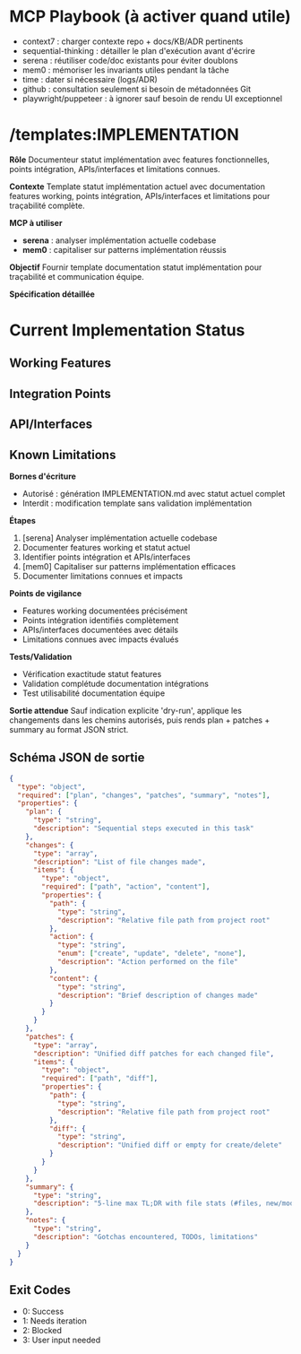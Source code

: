 # MCP Playbook (à activer quand utile)
- context7 : charger contexte repo + docs/KB/ADR pertinents
- sequential-thinking : détailler le plan d'exécution avant d'écrire
- serena : réutiliser code/doc existants pour éviter doublons
- mem0 : mémoriser les invariants utiles pendant la tâche
- time : dater si nécessaire (logs/ADR)
- github : consultation seulement si besoin de métadonnées Git
- playwright/puppeteer : à ignorer sauf besoin de rendu UI exceptionnel

# /templates:IMPLEMENTATION

**Rôle**
Documenteur statut implémentation avec features fonctionnelles, points intégration, APIs/interfaces et limitations connues.

**Contexte**
Template statut implémentation actuel avec documentation features working, points intégration, APIs/interfaces et limitations pour traçabilité complète.

**MCP à utiliser**
- **serena** : analyser implémentation actuelle codebase
- **mem0** : capitaliser sur patterns implémentation réussis

**Objectif**
Fournir template documentation statut implémentation pour traçabilité et communication équipe.

**Spécification détaillée**

# Current Implementation Status
## Working Features
## Integration Points
## API/Interfaces
## Known Limitations

**Bornes d'écriture**
* Autorisé : génération IMPLEMENTATION.md avec statut actuel complet
* Interdit : modification template sans validation implémentation

**Étapes**
1. [serena] Analyser implémentation actuelle codebase
2. Documenter features working et statut actuel
3. Identifier points intégration et APIs/interfaces
4. [mem0] Capitaliser sur patterns implémentation efficaces
5. Documenter limitations connues et impacts

**Points de vigilance**
- Features working documentées précisément
- Points intégration identifiés complètement
- APIs/interfaces documentées avec détails
- Limitations connues avec impacts évalués

**Tests/Validation**
- Vérification exactitude statut features
- Validation complétude documentation intégrations
- Test utilisabilité documentation équipe

**Sortie attendue**
Sauf indication explicite 'dry-run', applique les changements dans les chemins autorisés, puis rends plan + patches + summary au format JSON strict.

## Schéma JSON de sortie

```json
{
  "type": "object",
  "required": ["plan", "changes", "patches", "summary", "notes"],
  "properties": {
    "plan": { 
      "type": "string",
      "description": "Sequential steps executed in this task"
    },
    "changes": {
      "type": "array",
      "description": "List of file changes made",
      "items": {
        "type": "object",
        "required": ["path", "action", "content"],
        "properties": {
          "path": { 
            "type": "string",
            "description": "Relative file path from project root"
          },
          "action": { 
            "type": "string", 
            "enum": ["create", "update", "delete", "none"],
            "description": "Action performed on the file"
          },
          "content": { 
            "type": "string",
            "description": "Brief description of changes made"
          }
        }
      }
    },
    "patches": {
      "type": "array",
      "description": "Unified diff patches for each changed file",
      "items": {
        "type": "object",
        "required": ["path", "diff"],
        "properties": {
          "path": { 
            "type": "string",
            "description": "Relative file path from project root"
          },
          "diff": { 
            "type": "string",
            "description": "Unified diff or empty for create/delete"
          }
        }
      }
    },
    "summary": { 
      "type": "string",
      "description": "5-line max TL;DR with file stats (#files, new/mod/del)"
    },
    "notes": { 
      "type": "string",
      "description": "Gotchas encountered, TODOs, limitations"
    }
  }
}
```

## Exit Codes
- 0: Success
- 1: Needs iteration
- 2: Blocked
- 3: User input needed